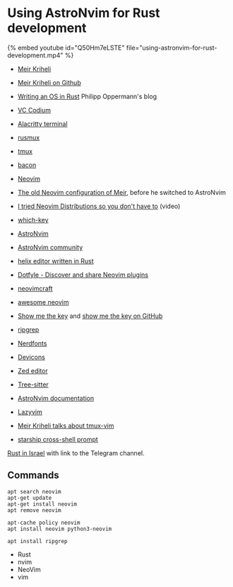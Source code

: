 # Using AstroNvim for Rust development


{% embed youtube id="Q50Hm7eLSTE" file="using-astronvim-for-rust-development.mp4" %}


* [Meir Kriheli](https://www.meirkriheli.com/)
* [Meir Kriheli on Github](https://github.com/MeirKriheli)

* [Writing an OS in Rust](https://os.phil-opp.com/) Philipp Oppermann's blog
* [VC Codium](https://vscodium.com/)
* [Alacritty terminal](https://alacritty.org/)
* [rusmux](https://github.com/MeirKriheli/rusmux)
* [tmux](https://github.com/tmux/tmux/wiki)
* [bacon](https://github.com/Canop/bacon)
* [Neovim](https://neovim.io/)
* [The old Neovim configuration of Meir](https://github.com/MeirKriheli/dotneovim), before he switched to AstroNvim
* [I tried Neovim Distributions so you don't have to](https://www.youtube.com/watch?v=bbHtl0Pxzj8) (video)
* [which-key](https://github.com/folke/which-key.nvim)
* [AstroNvim](https://astronvim.com/)
* [AstroNvim community](https://github.com/AstroNvim/astrocommunity)
* [helix editor written in Rust](https://helix-editor.com/)
* [Dotfyle - Discover and share Neovim plugins](https://dotfyle.com/)
* [neovimcraft](https://neovimcraft.com/)
* [awesome neovim](https://github.com/rockerBOO/awesome-neovim/)
* [Show me the key](https://showmethekey.alynx.one/) and [show me the key on GitHub](https://github.com/AlynxZhou/showmethekey)
* [ripgrep](https://github.com/BurntSushi/ripgrep)
* [Nerdfonts](https://www.nerdfonts.com/)
* [Devicons](https://devicon.dev/)
* [Zed editor](https://zed.dev/)
* [Tree-sitter](https://tree-sitter.github.io/tree-sitter/)
* [AstroNvim documentation](https://docs.astronvim.com/)
* [Lazyvim](https://www.lazyvim.org/)

* [Meir Kriheli talks about tmux-vim](https://meirkriheli.com/talks/tmux-vim/index.html#/)
* [starship cross-shell prompt](https://starship.rs/)


[Rust in Israel](https://rust.org.il/) with link to the Telegram channel.


## Commands

```
apt search neovim
apt-get update
apt-get install neovim
apt remove neovim

apt-cache policy neovim
apt install neovim python3-neovim

apt install ripgrep

```


  - Rust
  - nvim
  - NeoVim
  - vim

